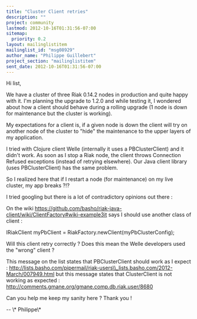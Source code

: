 ```yaml
---
title: "Cluster Client retries"
description: ""
project: community
lastmod: 2012-10-16T01:31:56-07:00
sitemap:
  priority: 0.2
layout: mailinglistitem
mailinglist_id: "msg08929"
author_name: "Philippe Guillebert"
project_section: "mailinglistitem"
sent_date: 2012-10-16T01:31:56-07:00
---
```



Hi list,

We have a cluster of three Riak 0.14.2 nodes in production and quite happy
with it. I'm planning the upgrade to 1.2.0 and while testing it, I wondered
about how a client should behave during a rolling upgrade (1 node is down
for maintenance but the cluster is working).

My expectations for a client is, if a given node is down the client will
try on another node of the cluster to "hide" the maintenance to the upper
layers of my application.

I tried with Clojure client Welle (internally it uses a PBClusterClient)
and it didn't work. As soon as I stop a Riak node, the client throws
Connection Refused exceptions (instead of retrying elsewhere).
Our Java client library (uses PBClusterClient) has the same problem.

So I realized here that if I restart a node (for maintenance) on my live
cluster, my app breaks ?!?

I tried googling but there is a lot of contradictory opinions out there :

On the wiki
https://github.com/basho/riak-java-client/wiki/ClientFactory#wiki-example3it
says I should use another class of client :

 IRiakClient myPbClient = RiakFactory.newClient(myPbClusterConfig);

Will this client retry correctly ? Does this mean the Welle developers used
the "wrong" client ?


This message on the list states that PBClusterClient should work as I
expect :
http://lists.basho.com/pipermail/riak-users\\_lists.basho.com/2012-March/007949.html
but this message states that ClusterClient is not working as expected :
http://comments.gmane.org/gmane.comp.db.riak.user/8680


Can you help me keep my sanity here ? Thank you !

-- 
\\*
Philippe\\*
